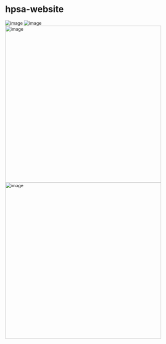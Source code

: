 # hpsa-website
![image](https://user-images.githubusercontent.com/112285076/229852390-314faddd-cc33-496a-abb9-999ec95e6366.png)
![image](https://user-images.githubusercontent.com/112285076/229852453-51b647cb-4813-47bd-aa16-18d152462bed.png)
<img width="500" alt="image" src="https://user-images.githubusercontent.com/112285076/229854211-fd5a0736-fac3-4c79-96c0-0ea8c850edf7.png"> <img width="500" alt="image" src="https://user-images.githubusercontent.com/112285076/229854057-810e3b2d-8e7f-4c1a-a18b-f9bf6d2ec160.png">

